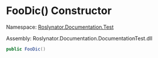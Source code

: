 # FooDic\(\) Constructor

Namespace: [Roslynator.Documentation.Test](../../README.md)

Assembly: Roslynator\.Documentation\.DocumentationTest\.dll

```csharp
public FooDic()
```

